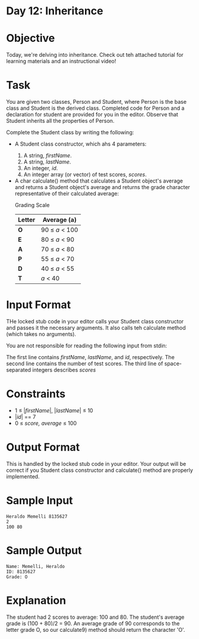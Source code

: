 # Day 12: Inheritance

# Objective
<p>
Today, we're delving into inheritance. Check out teh attached tutorial for learning materials and an instructional video!
</p>

# Task
<p>
You are given two classes, Person and Student, where Person is the base class and Student is the derived class. Completed code for Person and a declaration for student are provided for you in the editor. Observe that Student inherits all the properties of Person.
</p>
<p>
Complete the Student class by writing the following:
</p>
<ul>
<li>A Student class constructor, which ahs 4 parameters:</li>
<ol>
<li>A string, <i>firstName</i>.</li>
<li>A string, <i>lastName</i>.</li>
<li>An integer, <i>id</i>.</li>
<li>An integer array (or vector) of test scores, <i>scores</i>.</li>
</ol>
<li>A char calculate() method that calculates a Student object's average and returns a Student object's average and returns the grade character representative of their calculated average:</li>
<p></p>

   Grading Scale

| Letter | Average (a)    |
| ------ | -------------- |
| **O**  | 90 ≤ *a* < 100 |
| **E**  | 80 ≤ *a* < 90  |
| **A**  | 70 ≤ *a* < 80  |
| **P**  | 55 ≤ *a* < 70  |
| **D**  | 40 ≤ *a* < 55  |
| **T**  | *a* < 40       |

</ul>

# Input Format
<p>
THe locked stub code in your editor calls your Student class constructor and passes it the necessary arguments. It also calls teh calculate method (which takes no arguments).
</p>
<p>
You are not responsible for reading the following input from stdin:
</p>
<p>
The first line contains <i>firstName</i>, <i> lastName</i>, and <i>id</i>, respectively. The second line contains the number of test scores. The third line of space-separated integers describes <i>scores</i>
</p>

# Constraints
<ul>
<li>1 ≤ |<i>firstName</i>|, |<i>lastName</i>| ≤ 10</li>
<li>|<i>id</i>| == 7</li>
<li>0 ≤ <i>score, average</i> ≤ 100</li>
</ul>

# Output Format
<p>
This is handled by the locked stub code in your editor. Your output will be correct if you Student class constructor and calculate() method are properly implemented.
</p>

# Sample Input

~~~~
Heraldo Memelli 8135627
2
100 80
~~~~

# Sample Output

~~~~
Name: Memelli, Heraldo
ID: 8135627
Grade: O
~~~~

# Explanation
<p>
The student had 2 scores to average: 100 and 80. The student's average grade is (100 + 80)/2 = 90. An average grade of 90 corresponds to the letter grade O, so our calculate9) method should return the character 'O'.
</p>

